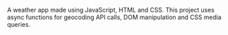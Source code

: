 A weather app made using JavaScript, HTML and CSS.
This project uses async functions for geocoding API calls, DOM manipulation and CSS media queries.
